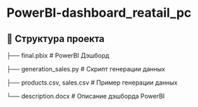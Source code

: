 # PowerBI-dashboard_reatail_pc
## 📂 Структура проекта

├── final.pbix # PowerBI Дэшборд

├── generation_sales.py # Скрипт генерации данных

├── products.csv, sales.csv # Пример генерации данных

└── description.docx # Описание дэшборда PowerBI
